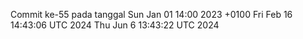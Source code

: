 Commit ke-55 pada tanggal Sun Jan 01 14:00 2023 +0100
Fri Feb 16 14:43:06 UTC 2024
Thu Jun  6 13:43:22 UTC 2024
